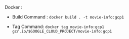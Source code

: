 Docker :

- Build Command : `docker build . -t movie-info:gcp1`

- Tag Command: `docker tag movie-info:gcp1 gcr.io/$GOOGLE_CLOUD_PROJECT/movie-info:gcp1`